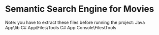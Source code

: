 Semantic Search Engine for Movies
=====================================

Note: you have to extract these files before running the project:
Java App\lib
C# App\Files\Tools
C# App Console\Files\Tools
